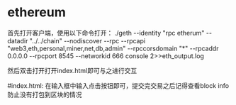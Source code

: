 # ethereum
首先打开客户端，使用以下命令打开：
./geth --identity "rpc etherum" --datadir "../../chain"  --nodiscover --rpc --rpcapi "web3,eth,personal,miner,net,db,admin" --rpccorsdomain "*"  --rpcaddr 0.0.0.0 --rpcport 8545 --networkid 666 console 2>>eth_output.log

然后双击打开打开index.html即可与之进行交互

#index.html:
在输入框中输入点击按钮即可，提交完交易之后记得查看block info防止没有打包到区块的情况
